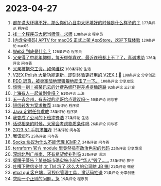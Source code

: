 # 2023-04-27

1. [都在说大环境不好，那么你们心目中大环境好的时候是什么样子的？](https://www.v2ex.com/t/935815) `177条评论` `程序员`
1. [找一个程序员大佬当师傅。求师](https://www.v2ex.com/t/935872) `138条评论` `程序员`
1. [[内含兑换码] APTV for macOS 正式上架 AppStore，欢迎下载体验](https://www.v2ex.com/t/935930) `129条评论` `macOS`
1. [Web3 到底是什么？](https://www.v2ex.com/t/935809) `126条评论` `程序员`
1. [父亲得了中老年抑郁，每天郁郁寡欢，最近连班都上不了了，真诚求助](https://www.v2ex.com/t/935831) `126条评论` `问与答`
1. [父亲被拖欠工资，如何维权](https://www.v2ex.com/t/935885) `108条评论` `生活`
1. [V2EX Polish 大量功能更新，即刻体验更好用的 V2EX！🥰](https://www.v2ex.com/t/935916) `108条评论` `分享创造`
1. [PDD 退货，被卖家暗地里狠狠地反击了一下。](https://www.v2ex.com/t/935859) `100条评论` `分享发现`
1. [惊魂一刻！被某讯云的计费系统吓得差点提桶跑路](https://www.v2ex.com/t/935883) `92条评论` `云计算`
1. [上海有人一起做副业吗？](https://www.v2ex.com/t/935846) `61条评论` `上海`
1. [五一去台州，有去过的老哥给点建议吗～](https://www.v2ex.com/t/935804) `50条评论` `问与答`
1. [短信转发方案求推荐](https://www.v2ex.com/t/936016) `34条评论` `程序员`
1. [Java 定时任务求教](https://www.v2ex.com/t/935932) `28条评论` `程序员`
1. [我变成了公司的下班冲锋浩](https://www.v2ex.com/t/936037) `27条评论` `生活`
1. [话说相亲的时候，大家会考虑物质条件吗](https://www.v2ex.com/t/935877) `26条评论` `问与答`
1. [2023 5.1 手机求推荐](https://www.v2ex.com/t/935862) `25条评论` `问与答`
1. [我该润吗](https://www.v2ex.com/t/935800) `25条评论` `问与答`
1. [Socks 协议为什么不能代理 ICMP？](https://www.v2ex.com/t/936040) `24条评论` `问与答`
1. [terraform 官方 module 里竟然插有政治色彩的代码](https://www.v2ex.com/t/935931) `23条评论` `分享发现`
1. [深圳北到广州南，还有希望候补到吗](https://www.v2ex.com/t/935837) `23条评论` `深圳`
1. [噶腰子警告？某些城市确实被小部分“华人”毁了……](https://www.v2ex.com/t/935814) `23条评论` `旅行`
1. [吐槽下微信支付,太 TM 坑了,这么大的公司瞎 JB 搞!](https://www.v2ex.com/t/936036) `21条评论` `微信`
1. [etcd gui 客户端，可视化管理工具，激活码抽送](https://www.v2ex.com/t/935796) `21条评论` `分享创造`
1. [求助一个正则的问题，急](https://www.v2ex.com/t/936024) `19条评论` `程序员`
